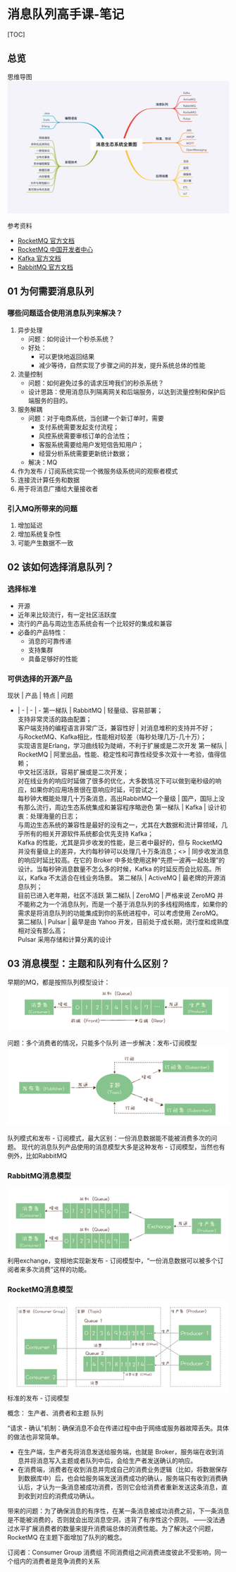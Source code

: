 # 消息队列高手课-笔记

[TOC]

## 总览
思维导图
![消息队列总览思维导图](images/消息队列总览思维导图.png)

参考资料
- [RocketMQ 官方文档](https://rocketmq.apache.org/docs/quick-start/)
- [RocketMQ 中国开发者中心](http://rocketmq.cloud/zh-cn/)
- [Kafka 官方文档](http://kafka.apache.org/documentation/)
- [RabbitMQ 官方文档](https://www.rabbitmq.com/documentation.html)

## 01 为何需要消息队列
### 哪些问题适合使用消息队列来解决？
1. 异步处理
   - 问题：如何设计一个秒杀系统？
   - 好处：
     - 可以更快地返回结果
     - 减少等待，自然实现了步骤之间的并发，提升系统总体的性能
2. 流量控制
   - 问题：如何避免过多的请求压垮我们的秒杀系统？
   - 设计思路：使用消息队列隔离网关和后端服务，以达到流量控制和保护后端服务的目的。
3. 服务解耦
    - 问题：对于电商系统，当创建一个新订单时，需要
      - 支付系统需要发起支付流程；
      - 风控系统需要审核订单的合法性；
      - 客服系统需要给用户发短信告知用户；
      - 经营分析系统需要更新统计数据；
    - 解决：MQ
4. 作为发布 / 订阅系统实现一个微服务级系统间的观察者模式
5. 连接流计算任务和数据
6. 用于将消息广播给大量接收者

### 引入MQ所带来的问题
1. 增加延迟
2. 增加系统复杂性
3. 可能产生数据不一致


## 02 该如何选择消息队列？
### 选择标准
- 开源
- 近年来比较流行，有一定社区活跃度
- 流行的产品与周边生态系统会有一个比较好的集成和兼容
- 必备的产品特性：
  - 消息的可靠传递
  - 支持集群
  - 具备足够好的性能

### 可供选择的开源产品

现状 | 产品 | 特点  | 问题 
- |  - | - | - 
第一梯队 | RabbitMQ | 轻量级、容易部署；<br/>支持非常灵活的路由配置；<br/>客户端支持的编程语言非常广泛，兼容性好 | 对消息堆积的支持并不好；<br/>与RocketMQ、Kafka相比，性能相对较差（每秒处理几万-几十万）；<br/>实现语言是Erlang，学习曲线较为陡峭，不利于扩展或是二次开发
第一梯队 | RocketMQ | 阿里出品，性能、稳定性和可靠性经受多次双十一考验，值得信赖；<br/>中文社区活跃，容易扩展或是二次开发；<br/>对在线业务的响应时延做了很多的优化，大多数情况下可以做到毫秒级的响应，如果你的应用场景很在意响应时延，可尝试之；<br/>每秒钟大概能处理几十万条消息，高出RabbitMQ一个量级 | 国产，国际上没有那么流行，周边生态系统集成和兼容程序略逊色
第一梯队 | Kafka | 设计初衷：处理海量的日志；<br/>与周边生态系统的兼容性是最好的没有之一，尤其在大数据和流计算领域，几乎所有的相关开源软件系统都会优先支持 Kafka；<br/>Kafka 的性能，尤其是异步收发的性能，是三者中最好的，但与 RocketMQ 并没有量级上的差异，大约每秒钟可以处理几十万条消息；<> | 同步收发消息的响应时延比较高。在它的 Broker 中多处使用这种“先攒一波再一起处理”的设计。当每秒钟消息数量不怎么多的时候，Kafka 的时延反而会比较高。所以，Kafka 不太适合在线业务场景。
第二梯队 | ActiveMQ | 最老牌的开源消息队列；<br/>目前已进入老年期，社区不活跃
第二梯队 | ZeroMQ | 严格来说 ZeroMQ 并不能称之为一个消息队列，而是一个基于消息队列的多线程网络库，如果你的需求是将消息队列的功能集成到你的系统进程中，可以考虑使用 ZeroMQ。
第二梯队 | Pulsar | 最早是由 Yahoo 开发，目前处于成长期，流行度和成熟度相对没有那么高；<br/>Pulsar 采用存储和计算分离的设计


## 03 消息模型：主题和队列有什么区别？
早期的MQ，都是按照队列模型设计：
![02队列模型.jpg](images/02队列模型.jpg)

问题：多个消费者的情况，只能多个队列
进一步解决：发布-订阅模型
![02发布订阅模型.jpg](images/02发布订阅模型.jpg)

队列模式和发布 - 订阅模式，最大区别：一份消息数据能不能被消费多次的问题。
现代的消息队列产品使用的消息模型大多是这种发布 - 订阅模型，当然也有例外，比如RabbitMQ

### RabbitMQ消息模型
![02RabbitMQ模型.jpg](images/02RabbitMQ模型.jpg)
利用exchange，变相地实现新发布 - 订阅模型中，“一份消息数据可以被多个订阅者来多次消费”这样的功能。

### RocketMQ消息模型
![02RocketMQ模型.jpg](images/02RocketMQ模型.jpg)
标准的发布 - 订阅模型

概念：
生产者、消费者和主题
队列

“请求 - 确认”机制：确保消息不会在传递过程中由于网络或服务器故障丢失。具体的做法也非常简单。
- 在生产端，生产者先将消息发送给服务端，也就是 Broker，服务端在收到消息并将消息写入主题或者队列中后，会给生产者发送确认的响应。
- 在消费端，消费者在收到消息并完成自己的消费业务逻辑（比如，将数据保存到数据库中）后，也会给服务端发送消费成功的确认，服务端只有收到消费确认后，才认为一条消息被成功消费，否则它会给消费者重新发送这条消息，直到收到对应的消费成功确认。

带来的问题：为了确保消息的有序性，在某一条消息被成功消费之前，下一条消息是不能被消费的，否则就会出现消息空洞，违背了有序性这个原则。
——没法通过水平扩展消费者的数量来提升消费端总体的消费性能。为了解决这个问题，RocketMQ 在主题下面增加了队列的概念。

订阅者：Consumer Group 消费组
不同消费组之间消费进度彼此不受影响，同一个组内的消费者是竞争消费的关系


